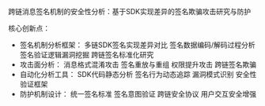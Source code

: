 跨链消息签名机制的安全性分析：基于SDK实现差异的签名欺骗攻击研究与防护

核心创新点：

- 签名机制分析框架：
多链SDK签名实现差异对比
签名数据编码/解码过程分析
签名验证逻辑漏洞挖掘
跨链签名标准化研究
- 攻击面分析：
消息格式混淆攻击
签名重放与重组
权限提升攻击
跨链签名欺骗
- 自动化分析工具：
SDK代码静态分析
签名行为动态追踪
漏洞模式识别
安全性验证框架
- 防护机制设计：
统一签名标准
签名意图验证
跨链安全协议
用户交互安全增强